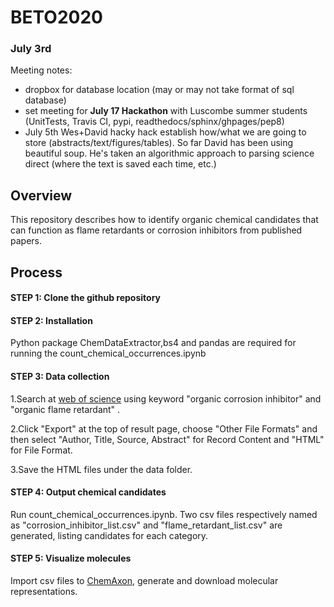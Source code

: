 # BETO2020

### July 3rd
Meeting notes:
- dropbox for database location (may or may not take format of sql database)
- set meeting for **July 17 Hackathon** with Luscombe summer students (UnitTests, Travis CI, pypi, readthedocs/sphinx/ghpages/pep8)
- July 5th Wes+David hacky hack establish how/what we are going to store (abstracts/text/figures/tables). So far David has been using beautiful soup. He's taken an algorithmic approach to parsing science direct (where the text is saved each time, etc.)

## Overview
This repository describes how to identify organic chemical candidates that can function as flame retardants or corrosion inhibitors from published papers.
## Process
#### STEP 1: Clone the github repository
#### STEP 2: Installation
Python package ChemDataExtractor,bs4 and pandas are required for running the
count_chemical_occurrences.ipynb
#### STEP 3: Data collection
1.Search at [web of science](https://apps.webofknowledge.com/WOS_GeneralSearch_input.do?product=WOS&search_mode=GeneralSearch&SID=7CDbc95VnqxjeigJW9S&preferencesSaved=) using keyword "organic corrosion inhibitor" and "organic flame retardant" .

2.Click "Export" at the top of result page, choose "Other File Formats" and then select "Author, Title, Source, Abstract" for Record Content and "HTML" for File Format.

3.Save the HTML files under the data folder.
#### STEP 4: Output chemical candidates
Run count_chemical_occurrences.ipynb. Two csv files respectively named as "corrosion_inhibitor_list.csv" and "flame_retardant_list.csv" are generated, listing candidates for each category.
#### STEP 5: Visualize molecules
Import csv files to [ChemAxon](https://chemaxon.com/products/jchem-for-office), generate and download molecular representations.
